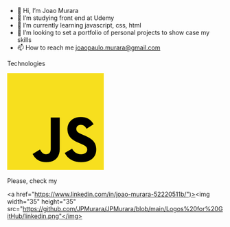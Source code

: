 - 👋 Hi, I’m Joao Murara
- 👀 I’m studying front end at Udemy
- 🌱 I’m currently learning javascript, css, html
- 💞️ I’m looking to set a portfolio of personal projects to show case my skills
- 📫 How to reach me joaopaulo.murara@gmail.com

Technologies

![alt text](https://github.com/JPMurara/JPMurara/blob/main/Logos%20for%20GitHub/js%20logo.png)

Please, check my <p> <a href="https://www.linkedin.com/in/joao-murara-52220511b/")><img width="35" height="35" src="https://github.com/JPMurara/JPMurara/blob/main/Logos%20for%20GitHub/linkedin.png"</img></a>
